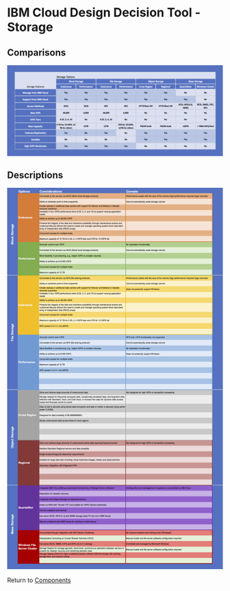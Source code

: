 # IBM Cloud Design Decision Tool - Storage

## Comparisons
![Comparisons](/images/express_tool_storage.png)

## Descriptions
![Descriptions](/images/rainbow_tool_storage.png)

Return to [Components](README.md)
